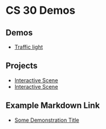 # CS 30 Demos

## Demos
- [Traffic light](/demo%20traffic%20light%20github/index.html)

## Projects
- [Interactive Scene](02-scene)
- [Interactive Scene](/arrays%20and%20object%20notation/)

## Example Markdown Link
- [Some Demonstration Title](01-demo-folder)
